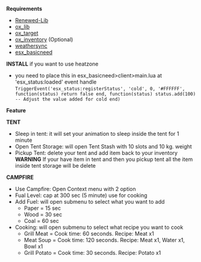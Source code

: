 **Requirements**
* [Renewed-Lib](https://github.com/Renewed-Scripts/Renewed-Lib)
* [ox_lib](https://github.com/overextended/ox_lib)
* [ox_target](https://github.com/overextended/ox_target)
* [ox_inventory](https://github.com/overextended/ox_inventory)
(Optional)
* [weathersync](https://github.com/kibook/weathersync)
* [esx_basicneed](https://github.com/esx-framework/esx_basicneeds)

**INSTALL**
if you want to use heatzone
- you need to place this in esx_basicneed>client>main.lua at 'esx_status:loaded' event handle
`TriggerEvent('esx_status:registerStatus', 'cold', 0, '#FFFFFF', function(status)
            return false
        end, function(status)
            status.add(100)  -- Adjust the value added for cold
        end)`


**Feature**

**TENT**
- Sleep in tent: it will set your animation to sleep inside the tent for 1 minute
- Open Tent Storage: will open Tent Stash with 10 slots and 10 kg. weight
- Pickup Tent: delete your tent and add item back to your inventory
**WARNING**
If your have item in tent and then you pickup tent all the item inside tent storage will be delete


**CAMPFIRE**

- Use Campfire: Open Context menu with 2 option
- Fual Level: cap at 300 sec (5 minute) use for cooking
- Add Fuel: will open submenu to select what you want to add
  - Paper = 15 sec
  - Wood = 30 sec
  - Coal = 60 sec
- Cooking: will open submenu to select what recipe you want to cook
  - Grill Meat = Cook time: 60 seconds. Recipe: Meat x1
  - Meat Soup = Cook time: 120 seconds. Recipe: Meat x1, Water x1, Bowl x1
  - Grill Potato = Cook time: 30 seconds. Recipe: Potato x1
